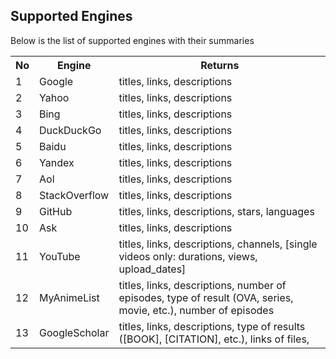 
## Supported Engines

Below is the list of supported engines with their summaries

<table>
<tr>
<th>No</th>
<th>Engine</th>
<th>Returns</th>
<tr>

<tr>
<td>1</td>
<td>Google</td>
<td>titles, links, descriptions</td>
</tr>

<tr>
<td>2</td>
<td>Yahoo</td>
<td>titles, links, descriptions</td>
</tr>

<tr>
<td>3</td>
<td>Bing</td>
<td>titles, links, descriptions</td>
</tr>

<tr>
<td>4</td>
<td>DuckDuckGo</td>
<td>titles, links, descriptions</td>
</tr>

<tr>
<td>5</td>
<td>Baidu</td>
<td>titles, links, descriptions</td>
</tr>

<tr>
<td>6</td>
<td>Yandex</td>
<td>titles, links, descriptions</td>
</tr>

<tr>
<td>7</td>
<td>Aol</td>
<td>titles, links, descriptions</td>
</tr>

<tr>
<td>8</td>
<td>StackOverflow</td>
<td>titles, links, descriptions</td>
</tr>

<tr>
<td>9</td>
<td>GitHub</td>
<td>titles, links, descriptions, stars, languages</td>
</tr>

<tr>
<td>10</td>
<td>Ask</td>
<td> titles, links, descriptions </td>
</tr>

<tr>
<td>11</td>
<td>YouTube</td>
<td>titles, links, descriptions, channels, [single videos only: durations, views, upload_dates]</td>
</tr>

<tr>
<td>12</td>
<td>MyAnimeList</td>
<td>titles, links, descriptions, number of episodes, type of result (OVA, series, movie, etc.), number of episodes</td>
</tr>

<tr>
<td>13</td>
<td>GoogleScholar</td>
<td>titles, links, descriptions, type of results ([BOOK], [CITATION], etc.), links of files, </td>
</tr>
</table>
